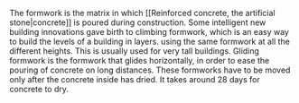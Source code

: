 ---
---

The formwork is the matrix in which [[Reinforced concrete, the artificial stone|concrete]] is poured during construction. Some intelligent new building innovations gave birth to climbing formwork, which is an easy way to build the levels of a building in layers. using the same formwork at all the different heights. This is usually used for very tall buildings. Gliding formwork is the formwork that glides horizontally, in order to ease the pouring of concrete on long distances. These formworks have to be moved only after the concrete inside has dried. It takes around 28 days for concrete to dry. 
